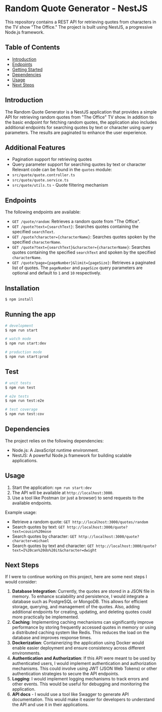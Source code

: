 # Random Quote Generator - NestJS

This repository contains a REST API for retrieving quotes from characters in the TV show "The Office." The project is built using NestJS, a progressive Node.js framework.

## Table of Contents

- [Introduction](#introduction)
- [Endpoints](#endpoints)
- [Getting Started](#getting-started)
- [Dependencies](#dependencies)
- [Usage](#usage)
- [Next Steps](#next-steps)

## Introduction

The Random Quote Generator is a NestJS application that provides a simple API for retrieving random quotes from "The Office" TV show. In addition to the basic endpoint for fetching random quotes, the application also includes additional endpoints for searching quotes by text or character using query parameters. The results are paginated to enhance the user experience.

## Additional Features

- Pagination support for retrieving quotes
- Query parameter support for searching quotes by text or character
  Relevant code can be found in the `quotes` module:
- `src/quote/quote.controller.ts`
- `src/quote/quote.service.ts`
- `src/quote/utils.ts` - Quote filtering mechanism

## Endpoints

The following endpoints are available:

- `GET /quote/random`: Retrieves a random quote from "The Office".
- `GET /quote?text={searchText}`: Searches quotes containing the specified `searchText`.
- `GET /quote?character={characterName}`: Searches quotes spoken by the specified `characterName`.
- `GET /quote?text={searchText}&character={characterName}`: Searches quotes containing the specified `searchText` and spoken by the specified `characterName`.
- `GET /quote?page={pageNumber}&limit={pageSize}`: Retrieves a paginated list of quotes. The `pageNumber` and `pageSize` query parameters are optional and default to `1` and `10` respectively.

## Installation

```bash
$ npm install
```

## Running the app

```bash
# development
$ npm run start

# watch mode
$ npm run start:dev

# production mode
$ npm run start:prod
```

## Test

```bash
# unit tests
$ npm run test

# e2e tests
$ npm run test:e2e

# test coverage
$ npm run test:cov
```

## Dependencies

The project relies on the following dependencies:

- Node.js: A JavaScript runtime environment.
- NestJS: A powerful Node.js framework for building scalable applications.

## Usage

1. Start the application: `npm run start:dev`
2. The API will be available at `http://localhost:3000`.
3. Use a tool like Postman (or just a browser) to send requests to the available endpoints.

Example usage:

- Retrieve a random quote: `GET http://localhost:3000/quotes/random`
- Search quotes by text: `GET http://localhost:3000/quote?text=cousin%20mose`
- Search quotes by character: `GET http://localhost:3000/quote?character=michael`
- Search quotes by text and character: `GET http://localhost:3000/quote?text=I%20can%20do%20it&character=dwight`

## Next Steps

If I were to continue working on this project, here are some next steps I would consider:

1. **Database Integration**: Currently, the quotes are stored in a JSON file in memory. To enhance scalability and persistence, I would integrate a database such as PostgreSQL or MongoDB. This allows for efficient storage, querying, and management of the quotes. Also, adding additional endpoints for creating, updating, and deleting quotes could more practically be implemented.
2. **Caching**: Implementing caching mechanisms can significantly improve performance by storing frequently accessed quotes in memory or using a distributed caching system like Redis. This reduces the load on the database and improves response times.
3. **Dockerization**: Containerizing the application using Docker would enable easier deployment and ensure consistency across different environments.
4. **Authentication and Authorization**: If this API were meant to be used by authenticated users, I would implement authentication and authorization mechanisms. This could involve using JWT (JSON Web Tokens) or other authentication strategies to secure the API endpoints.
5. **Logging**: I would implement logging mechanisms to track errors and other events. This would be useful for debugging and monitoring the application.
6. **API docs** - I would use a tool like Swagger to generate API documentation. This would make it easier for developers to understand the API and use it in their applications.
